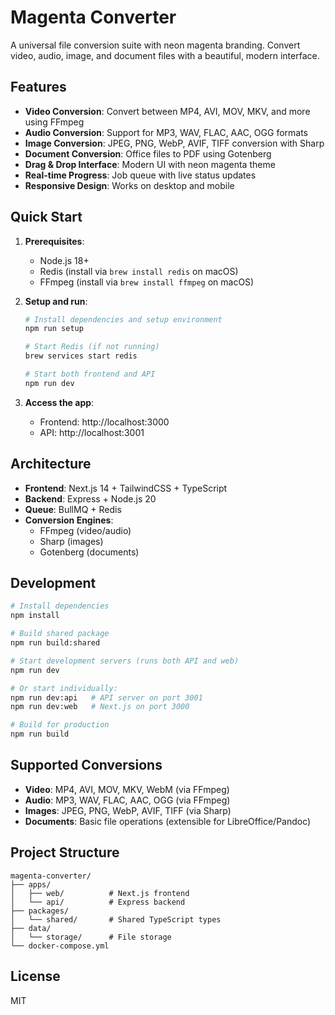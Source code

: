 # Magenta Converter

A universal file conversion suite with neon magenta branding. Convert video, audio, image, and document files with a beautiful, modern interface.

## Features

- **Video Conversion**: Convert between MP4, AVI, MOV, MKV, and more using FFmpeg
- **Audio Conversion**: Support for MP3, WAV, FLAC, AAC, OGG formats
- **Image Conversion**: JPEG, PNG, WebP, AVIF, TIFF conversion with Sharp
- **Document Conversion**: Office files to PDF using Gotenberg
- **Drag & Drop Interface**: Modern UI with neon magenta theme
- **Real-time Progress**: Job queue with live status updates
- **Responsive Design**: Works on desktop and mobile

## Quick Start

1. **Prerequisites**:
   - Node.js 18+
   - Redis (install via `brew install redis` on macOS)
   - FFmpeg (install via `brew install ffmpeg` on macOS)

2. **Setup and run**:
   ```bash
   # Install dependencies and setup environment
   npm run setup
   
   # Start Redis (if not running)
   brew services start redis
   
   # Start both frontend and API
   npm run dev
   ```

3. **Access the app**:
   - Frontend: http://localhost:3000
   - API: http://localhost:3001

## Architecture

- **Frontend**: Next.js 14 + TailwindCSS + TypeScript
- **Backend**: Express + Node.js 20
- **Queue**: BullMQ + Redis
- **Conversion Engines**:
  - FFmpeg (video/audio)
  - Sharp (images)
  - Gotenberg (documents)

## Development

```bash
# Install dependencies
npm install

# Build shared package
npm run build:shared

# Start development servers (runs both API and web)
npm run dev

# Or start individually:
npm run dev:api   # API server on port 3001
npm run dev:web   # Next.js on port 3000

# Build for production
npm run build
```

## Supported Conversions

- **Video**: MP4, AVI, MOV, MKV, WebM (via FFmpeg)
- **Audio**: MP3, WAV, FLAC, AAC, OGG (via FFmpeg)
- **Images**: JPEG, PNG, WebP, AVIF, TIFF (via Sharp)
- **Documents**: Basic file operations (extensible for LibreOffice/Pandoc)

## Project Structure

```
magenta-converter/
├── apps/
│   ├── web/          # Next.js frontend
│   └── api/          # Express backend
├── packages/
│   └── shared/       # Shared TypeScript types
├── data/
│   └── storage/      # File storage
└── docker-compose.yml
```

## License

MIT

